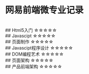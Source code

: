 
# 网易前端微专业记录
<br>
## Html5入门 ☆☆☆☆☆
<br>
## Javascipt ☆☆☆☆☆
<br>
## 页面制作 ☆☆☆☆☆
<br>
## Javascipt程序设计 ☆☆☆☆☆
<br>
## DOM编程艺术 ☆☆☆☆☆
<br>
## 页面架构 ☆☆☆☆☆
<br>
## 产品前端架构 ☆☆☆☆☆




